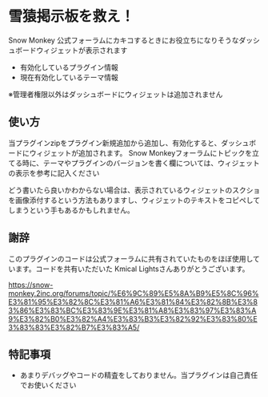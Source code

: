 # 雪猿掲示板を救え！
Snow Monkey 公式フォーラムにカキコするときにお役立ちになりそうなダッシュボードウィジェットが表示されます
- 有効化しているプラグイン情報
- 現在有効化しているテーマ情報

※管理者権限以外はダッシュボードにウィジェットは追加されません

## 使い方
当プラグインzipをプラグイン新規追加から追加し、有効化すると、ダッシュボードにウィジェットが追加されます。
Snow Monkeyフォーラムにトピックを立てる時に、テーマやプラグインのバージョンを書く欄については、ウィジェットの表示を参考に記入ください

どう書いたら良いかわからない場合は、表示されているウィジェットのスクショを画像添付するという方法もありますし、ウィジェットのテキストをコピペしてしまうという手もあるかもしれません。

## 謝辞
このプラグインのコードは公式フォーラムに共有されていたものをほぼ使用しています。コードを共有いただいた Kmical Lightsさんありがとうございます。

https://snow-monkey.2inc.org/forums/topic/%E6%9C%89%E5%8A%B9%E5%8C%96%E3%81%95%E3%82%8C%E3%81%A6%E3%81%84%E3%82%8B%E3%83%86%E3%83%BC%E3%83%9E%E3%81%A8%E3%83%97%E3%83%A9%E3%82%B0%E3%82%A4%E3%83%B3%E3%82%92%E3%83%80%E3%83%83%E3%82%B7%E3%83%A5/

## 特記事項
- あまりデバッグやコードの精査をしておりません。当プラグインは自己責任でお使いください

